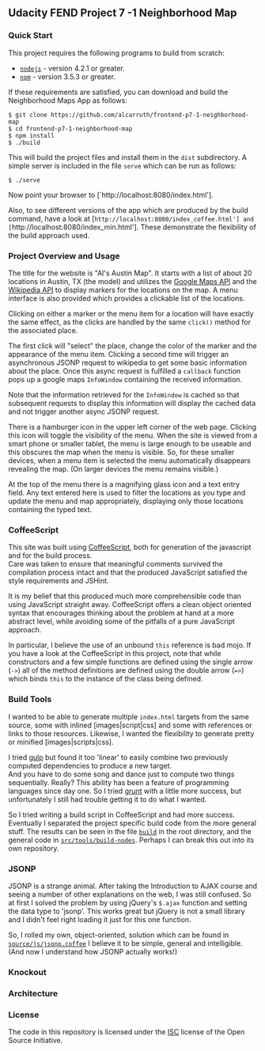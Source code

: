 
## Udacity FEND Project 7 -1 Neighborhood Map

### Quick Start

This project requires the following programs to build from scratch:

 - [`nodejs`](https://nodejs.org/en/) - version 4.2.1 or greater.
 - [`npm`](https://www.npmjs.com/) - version 3.5.3 or greater.

If these requirements are satisfied, you can download and build the 
Neighborhood Maps App as follows:

```
$ git clone https://github.com/alcarruth/frontend-p7-1-neighborhood-map
$ cd frontend-p7-1-neighborhood-map
$ npm install
$ ./build
```

This will build the project files and install them in the `dist` subdirectory.
A simple server is included in the file `serve` which can be run as follows:

```
$ ./serve
```

Now point your browser to [`http://localhost:8080/index.html'].

Also, to see different versions of the app which are produced by the
build command, have a look at [`http://localhost:8080/index_coffee.html']
and [`http://localhost:8080/index_min.html'].
These demonstrate the flexibility of the build approach used.


### Project Overview and Usage

The title for the website is "Al's Austin Map".  It starts with a list of
about 20 locations in Austin, TX (the model) and utilizes the 
[Google Maps API](https://developers.google.com/maps/)
and the [Wikipedia API](https://www.mediawiki.org/wiki/API:Main_page)
to display markers for the locations on the map.  A
menu interface is also provided which provides a clickable list of the locations.

Clicking on either a marker or the menu item for a location will have exactly
the same effect, as the clicks are handled by the same `click()` method for the 
associated place. 

The first click will "select" the place, change the color of the marker and 
the appearance of the menu item.  Clicking a second time will trigger an
asynchronous JSONP request to wikipedia to get some basic information about
the place.  Once this async request is fulfilled a `callback` function pops
up a google maps `InfoWindow` containing the received information.

Note that the information retrieved for the `InfoWindow` is cached so that
subsequent requests to display this information will display the cached data
and not trigger another async JSONP request.

There is a hamburger icon in the upper left corner of the web page.  Clicking
this icon will toggle the visibility of the menu.  When the site is viewed 
from a smart phone or smaller tablet, the menu is large enough to be useable
and this obscures the map when the menu is visible.  So, for these smaller
devices, when a menu item is selected the menu automatically disappears
revealing the map.  (On larger devices the menu remains visible.)

At the top of the menu there is a magnifying glass icon and a text entry
field.  Any text entered here is used to filter the locations as you type
and update the menu and map appropriately, displaying only those locations
containing the typed text.

### CoffeeScript

This site was built using [CoffeeScript](http://coffeescript.org/), 
both for generation of the javascript and for the build process.  
Care was taken to ensure that meaningful comments
survived the compilation process intact and that the produced JavaScript 
satisfied the style requirements and JSHint.

It is my belief that this produced much more comprehensible code than using
JavaScript straight away.  CoffeeScript offers a clean object oriented syntax
that encourages thinking about the problem at hand at a more abstract level,
while avoiding some of the pitfalls of a pure JavaScript approach.

In particular, I believe the use of an unbound `this` reference is bad mojo. If 
you have a look at the CoffeeScript in this project, note that while constructors
and a few simple functions are defined using the single arrow (`->`) all of
the method definitions are defined using the double arrow (`=>`) which binds `this`
to the instance of the class being defined.

### Build Tools

I wanted to be able to generate multiple `index.html` targets from the same source,
some with inlined [images|script|css] and some with references or links to those
resources.  Likewise, I wanted the flexibility to generate pretty
or minified [images|scripts|css].  

I tried [gulp](http://gulpjs.com/) but found it too 'linear' to easily 
combine two previously computed dependencies to produce a new target.  
And you have to do some song and dance just to compute two things sequentially. 
Really?  This ability has been a feature of programming languages since day one.
So I tried [grunt](http://gruntjs.com/) with a little more success, but 
unfortunately I still had trouble getting it to do what I wanted.

So I tried writing a build script in CoffeeScript and had more success.  Eventually
I separated the project specific build code from the more general stuff.  The results
can be seen in the file [`build`](https://github.com/alcarruth/frontend-p7-1-neighborhood-map/blob/master/build)
in the root directory, and the general code in [`src/tools/build-nodes`](https://github.com/alcarruth/frontend-p7-1-neighborhood-map/blob/master/src/tools/build-nodes/index.coffee). Perhaps I can break this out into its own repository.


### JSONP

JSONP is a strange animal.  After taking the Introduction to AJAX course and 
seeing a number of other explanations on the web, I was still confused.  So
at first I solved the problem by using jQuery's `$.ajax` function and setting
the data type to 'jsonp'.  This works great but jQuery is not a small library
and I didn't feel right loading it just for this one function.

So, I rolled my own, object-oriented, solution which can be found in 
[`source/js/jsonp.coffee`](https://github.com/alcarruth/frontend-p7-1-neighborhood-map/blob/master/src/js/jsonp.coffee)
I believe it to be simple, general and intelligible.  (And now I understand how JSONP
actually works!)

### Knockout

### Architecture

### License

The code in this repository is licensed under the [ISC](https://opensource.org/licenses/ISC) license of the Open Source Initiative.
